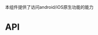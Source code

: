 本组件提供了访问android/iOS原生功能的能力

# API
<!-- TOC --&
[isPortraitScreen ](#isPortraitScreen)
[deviceBuildVersion ](#deviceBuildVersion)
[titleBarHeight](#titleBarHeight)
[isTitleBarShow ](#isTitleBarShow)
[packageName ](#packageName)
[getIdentity](#getIdentity)
[md5](#md5)
[aesEncrypt](#aesEncrypt)
[aesDecrypt](#aesDecrypt)
[zipString](#zipString)
[unZipString](#unZipString)
[unZipFile](#unZipFile)
[encode](#encode)
[decode](#decode)
[base64Encode](#base64Encode)
[base64Decode](#base64Decode)
[destroyView](#destroyView)
[stringDrawLength](#stringDrawLength)
[sendAction](#sendAction)
<!-- /TOC --&

##ios
| api  |参数   |返回参数   |平台   |备注|
| ------------ | ------------ | ------------ | ------------ |
| isPortraitScreen   |   -  |   Boolean| -|   设备是否是竖屏|
```
例：
local isPortrait = Native:isPortraitScreen()
```

##deviceBuildVersion
| api  |参数   |返回参数   |平台   |备注|
| ------------ | ------------ | ------------ | ------------ |
| deviceBuildVersion   |   -  |   Number| -|   系统版本号|
```
例：
local buildVersion = Native:deviceBuildVersion()
```


##titleBarHeight
| api  |参数   |返回参数   |平台   |备注|
| ------------ | ------------ | ------------ | ------------ |
| titleBarHeight   |   -  |   Number| -|   设备导航栏高度|
```
例：
local titleBarHeght = Native:titleBarHeight()
```

##isTitleBarShow
| api  |参数   |返回参数   |平台   |备注|
| ------------ | ------------ | ------------ | ------------ |
| isTitleBarShow   |   -  |   Boolean| -|   导航栏是否展示|
```
例：
local isTitleBarShow = Native:isTitleBarShow()
```

##packageName
| api  |参数   |返回参数   |平台   |备注|
| ------------ | ------------ | ------------ | ------------ |
| packageName   |   -  |   String| -|   获取应用包名|
```
例：
local packageName = Native:packageName()
```

##getIdentity
| api  |参数   |返回参数   |平台   |备注|
| ------------ | ------------ | ------------ | ------------ |
| getIdentity   |   -  |   String| -|   获取设备唯一标志|
```
例：
local identity = Native:getIdentity()
```

##md5
| api  |参数   |返回参数   |平台   |备注|
| ------------ | ------------ | ------------ | ------------ |
| md5   |   String  |   String| -|   获取字符串的md5值|
```
例：
local md5 = Native:md5("os_lua")
```

##aesEncrypt
| api  |参数   |返回参数   |平台   |备注|
| ------------ | ------------ | ------------ | ------------ |
| aesEncrypt   |   key,iv,content  |   String| -|   aes加密|
```
例：
local md5 = Native:aesEncrypt("yourSecretKey","yourIvParameterSpec","os_lua")
```

##aesDecrypt
| api  |参数   |返回参数   |平台   |备注|
| ------------ | ------------ | ------------ | ------------ |
| aesDecrypt   |   key,iv,content    |   String| -|   aes解密|
```
例：
local md5 = Native:aesDecrypt("yourSecretKey","yourIvParameterSpec","os_lua")
```

##zipString
| api  |参数   |返回参数   |平台   |备注|
| ------------ | ------------ | ------------ | ------------ |
| zipString   |   String   |   String| -|   字符串压缩|
```
例：
local zipString = Native:zipString("os_lua")
```

##unZipString
| api  |参数   |返回参数   |平台   |备注|
| ------------ | ------------ | ------------ | ------------ |
| unZipString   |   String   |   String| -|   字符串解压缩|
```
例：
local unZipString = Native:unZipString("os_lua")
```


##unZipFile
| api  |参数   |返回参数   |平台   |备注|
| ------------ | ------------ | ------------ | ------------ |
| unZipFile   |   filePath:待解压的文件路径,targetPath：解压后的文件路径   |   Number| -|   文件解压缩|
```
例：
local unZipFile = Native:unZipFile("sourceFile","yourTargetPath")
```


##encode
| api  |参数   |返回参数   |平台   |备注|
| ------------ | ------------ | ------------ | ------------ |
| encode   |   String  |   String| -|   url encode|
```
例：
local encode = Native:encode("http://....")
```


##decode
| api  |参数   |返回参数   |平台   |备注|
| ------------ | ------------ | ------------ | ------------ |
| decode   |   String  |   String| -|   url decode|
```
例：
local encode = Native:decode("http://....")
```

##base64Encode
| api  |参数   |返回参数   |平台   |备注|
| ------------ | ------------ | ------------ | ------------ |
| base64Encode   |   String  |   String| -|   字符串进行 base64Encode|
```
例：
local result = Native:base64Encode("os_lua")
```

##base64Decode
| api  |参数   |返回参数   |平台   |备注|
| ------------ | ------------ | ------------ | ------------ |
| base64Decode   |   String  |   String| -|   字符串进行 base64Decode|
```
例：
local result = Native:base64Decode("os_lua")
```


##destroyView
| api  |参数   |返回参数   |平台   |备注|
| ------------ | ------------ | ------------ | ------------ |
| destroyView   |   -  |   -| -|   销毁当前LuaView对象|
```
例：
 Native:destroyView()
```

##stringDrawLength
| api  |参数   |返回参数   |平台   |备注|
| ------------ | ------------ | ------------ | ------------ |
| stringDrawLength   |   text:String,testSize:Float  | Float  | -|  获取字符串显示的宽度值 |
```
例：
local textWidth = Native:stringDrawLength("os_lua",12.1)
```

##sendAction
| api  |参数   |返回参数   |平台   |备注|
| ------------ | ------------ | ------------ | ------------ |
| sendAction   |   uri:String,data:LuaTable  | -  | -| 路由跳转功能 |
```
例：
 local base64LuaName = Native:base64Encode("test.lua")
 --关闭前一个testFile形成的LuaView
 Native:sendAction("turnOff://" .. base64LuaName, nil)
 --生成新的luaView
Native:sendAction("turn://" .. base64LuaName, {})
```
